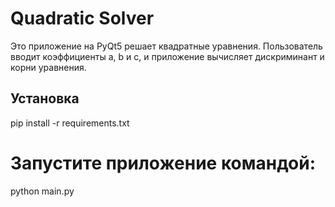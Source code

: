 # Quadratic Solver

Это приложение на PyQt5 решает квадратные уравнения. Пользователь вводит коэффициенты a, b и c, и приложение вычисляет дискриминант и корни уравнения.

## Установка

pip install -r requirements.txt

# Запустите приложение командой:

python main.py
